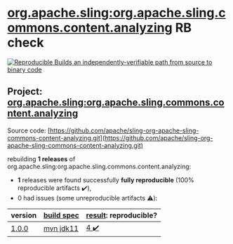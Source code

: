 [org.apache.sling:org.apache.sling.commons.content.analyzing](https://search.maven.org/artifact/org.apache.sling/org.apache.sling.commons.content.analyzing/) RB check
=======

[![Reproducible Builds](https://reproducible-builds.org/images/logos/rb.svg) an independently-verifiable path from source to binary code](https://reproducible-builds.org/)

## Project: [org.apache.sling:org.apache.sling.commons.content.analyzing](https://search.maven.org/artifact/org.apache.sling/org.apache.sling.commons.content.analyzing/)

Source code: [https://github.com/apache/sling-org-apache-sling-commons-content-analyzing.git](https://github.com/apache/sling-org-apache-sling-commons-content-analyzing.git)

rebuilding **1 releases** of org.apache.sling:org.apache.sling.commons.content.analyzing:
- **1** releases were found successfully **fully reproducible** (100% reproducible artifacts :heavy_check_mark:),
- 0 had issues (some unreproducible artifacts :warning:):

| version | [build spec](BUILDSPEC.md) | [result](https://reproducible-builds.org/docs/jvm/): reproducible? |
| -- | --------- | ------ |
| [1.0.0](https://search.maven.org/artifact/org.apache.sling/org.apache.sling.commons.content.analyzing/1.0.0/pom) | [mvn jdk11](org.apache.sling.commons.content.analyzing-1.0.0.buildspec) | [4 :heavy_check_mark: ](org.apache.sling.commons.content.analyzing-1.0.0.buildcompare) |
